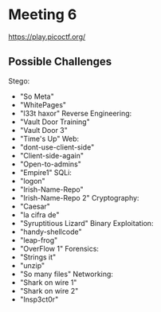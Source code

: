 # Meeting 6
<https://play.picoctf.org/>

## Possible Challenges
Stego:
- "So Meta"
- "WhitePages"
- "l33t haxor"
Reverse Engineering:
- "Vault Door Training"
- "Vault Door 3"
- "Time's Up"
Web:
- "dont-use-client-side"
- "Client-side-again"
- "Open-to-admins"
- "Empire1"
SQLi:
- "logon"
- "Irish-Name-Repo"
- "Irish-Name-Repo 2"
Cryptography:
- "Caesar"
- "la cifra de"
- "Syruptitious Lizard"
Binary Exploitation:
- "handy-shellcode"
- "leap-frog"
- "OverFlow 1"
Forensics:
- "Strings it"
- "unzip"
- "So many files"
Networking:
- "Shark on wire 1"
- "Shark on wire 2"
- "Insp3ct0r"

